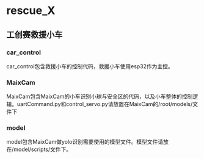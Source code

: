 # rescue_X
## 工创赛救援小车
### car_control
car_control包含救援小车的控制代码，救援小车使用esp32作为主控。
### MaixCam
MaixCam包含MaixCam的小车识别小球与安全区的代码，以及小车整体的控制逻辑。uartCommand.py和control_servo.py请放置在MaixCam的/root/models/文件下
### model
model包含MaixCam做yolo识别需要使用的模型文件。模型文件请放在/model/scripts/文件下。